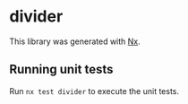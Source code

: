 # divider

This library was generated with [Nx](https://nx.dev).

## Running unit tests

Run `nx test divider` to execute the unit tests.
